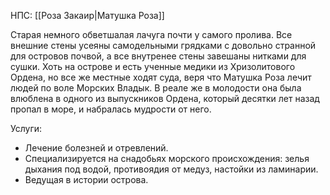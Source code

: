 НПС: [[Роза Закаир|Матушка Роза]]

Старая немного обветшалая лачуга почти у самого пролива. Все внешние стены усеяны самодельными грядками с довольно странной для островов почвой, а все внутренее стены завешаны нитками для сушки. Хоть на острове и есть ученные медики из Хризолитового Ордена, но все же местные ходят суда, веря что Матушка Роза лечит людей по воле Морских Владык. В реале же в молодости она была влюблена в одного из выпускников Ордена, который десятки лет назад пропал в море, и набралась мудрости от него.   

Услуги: 
* Лечение болезней и отревлений.
* Специализируется на снадобьях морского происхождения: зелья дыхания под водой, противоядия от медуз, настойки из ламинарии.
* Ведущая в истории острова.
